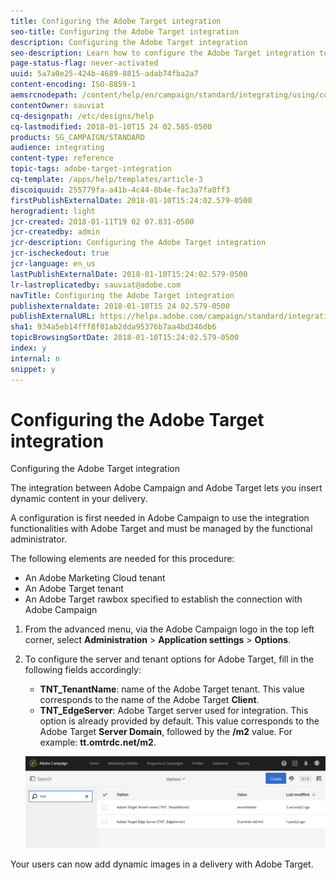```yaml
---
title: Configuring the Adobe Target integration
seo-title: Configuring the Adobe Target integration
description: Configuring the Adobe Target integration
seo-description: Learn how to configure the Adobe Target integration to start using dynamic content in Adobe Campaign.
page-status-flag: never-activated
uuid: 5a7a0e25-424b-4689-8815-adab74fba2a7
content-encoding: ISO-8859-1
aemsrcnodepath: /content/help/en/campaign/standard/integrating/using/configuring-the-adobe-target-integration
contentOwner: sauviat
cq-designpath: /etc/designs/help
cq-lastmodified: 2018-01-10T15 24 02.585-0500
products: SG_CAMPAIGN/STANDARD
audience: integrating
content-type: reference
topic-tags: adobe-target-integration
cq-template: /apps/help/templates/article-3
discoiquuid: 255779fa-a41b-4c44-8b4e-fac3a7fa0ff3
firstPublishExternalDate: 2018-01-10T15:24:02.579-0500
herogradient: light
jcr-created: 2018-01-11T19 02 07.831-0500
jcr-createdby: admin
jcr-description: Configuring the Adobe Target integration
jcr-ischeckedout: true
jcr-language: en_us
lastPublishExternalDate: 2018-01-10T15:24:02.579-0500
lr-lastreplicatedby: sauviat@adobe.com
navTitle: Configuring the Adobe Target integration
publishexternaldate: 2018-01-10T15 24 02.579-0500
publishExternalURL: https://helpx.adobe.com/campaign/standard/integrating/using/configuring-the-adobe-target-integration.html
sha1: 934a5eb14fff8f01ab2dda95376b7aa4bd346db6
topicBrowsingSortDate: 2018-01-10T15:24:02.579-0500
index: y
internal: n
snippet: y
---
```


# Configuring the Adobe Target integration

Configuring the Adobe Target integration

The integration between Adobe Campaign and Adobe Target lets you insert dynamic content in your delivery.

A configuration is first needed in Adobe Campaign to use the integration functionalities with Adobe Target and must be managed by the functional administrator.

The following elements are needed for this procedure:

* An Adobe Marketing Cloud tenant
* An Adobe Target tenant
* An Adobe Target rawbox specified to establish the connection with Adobe Campaign

1. From the advanced menu, via the Adobe Campaign logo in the top left corner, select **Administration** > **Application settings** > **Options**.
1. To configure the server and tenant options for Adobe Target, fill in the following fields accordingly:

    * **TNT_TenantName**: name of the Adobe Target tenant. This value corresponds to the name of the Adobe Target **Client**.
    * **TNT_EdgeServer**: Adobe Target server used for integration. This option is already provided by default. This value corresponds to the Adobe Target **Server Domain**, followed by the **/m2** value. For example: **tt.omtrdc.net/m2**.

   ![](assets/tar_options.png)

Your users can now add dynamic images in a delivery with Adobe Target.
